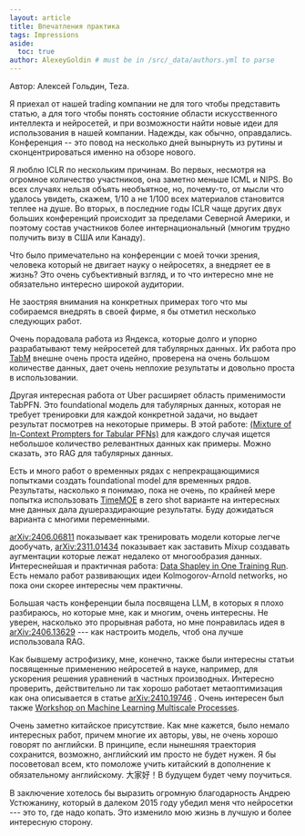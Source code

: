 ```yaml
---
layout: article
title: Впечатления практика
tags: Impressions
aside:
  toc: true
author: AlexeyGoldin # must be in /src/_data/authors.yml to parse
---
```

Автор: Алексей Гольдин, Teza.

Я приехал от нашей  trading компании не для того чтобы представить статью,
а для того чтобы понять состояние области искусственного интеллекта и
нейросетей, и при возможности найти новые идеи для
использования в нашей компании. Надежды, как обычно,
оправдались. Конференция -- это повод на несколько дней вынырнуть из
рутины и сконцентрироваться именно на обзоре нового.

Я люблю ICLR по нескольким причинам. Во первых, несмотря на огромное
количество участников, она заметно меньше ICML и NIPS. Во всех случаях
нельзя объять необъятное, но, почему-то, от мысли что удалось увидеть,
скажем, 1/10 а не 1/100 всех материалов становится теплее на душе. Во
вторых, в последние годы ICLR чаще других двух больших конференций
происходит за пределами Северной Америки, и поэтому состав участников
более интернациональный (многим трудно получить визу в США или
Канаду).

Что было примечательно на конференции с моей точки зрения, человека
который не двигает науку о нейросетях, а внедряет ее в жизнь? Это очень
субъективный взгляд, и то что интересно мне не обязательно интересно
широкой аудитории.

Не заостряя внимания на конкретных примерах того что мы собираемся
внедрять в своей фирме, я бы отметил несколько следующих работ.

Очень порадовала работа из Яндекса, которые долго и упорно
разрабатывают тему нейросетей для табулярных данных. Их работа про
[TabM](https://arxiv.org/abs/2410.24210)  внешне очень проста идейно, проверена на очень
большом количестве данных, дает очень неплохие результаты и довольно
проста в использовании.

Другая интересная работа от Uber расширяет область применимости
TabPFN. Это foundational модель для табулярных данных, которая не
требует тренировки для каждой конкретной задачи, но выдает результат
посмотрев на некоторые примеры. В этой работе: [(Mixture of In-Context Prompters for Tabular PFNs)](https://arxiv.org/abs/2405.16156)  для
каждого случая ищется небольшое количество релевантных данных
как примеры. Можно сказать, это RAG для табулярных данных.

Есть и много работ о временных рядах с непрекращающимися попытками
создать foundational model для временных рядов. Результаты, насколько
я понимаю, пока не очень, по крайней мере попытка использовать 
[TimeMOE](https://arxiv.org/abs/2409.16040) в zero shot варианте на интересных мне данных дала
душераздирающие результаты. Буду дожидаться варианта с многими переменными. 

[arXiv:2406.06811](https://arxiv.org/abs/2406.06811) показывает как тренировать модели которые легче
дообучать, [arXiv:2311.01434](https://arxiv.org/abs/2311.01434) показывает как заставить Mixup создавать
аугментации которые лежат недалеко от многообразия
данных. Интереснейшая и практичная работа: [Data Shapley in One
Training Run](https://arxiv.org/abs/2406.11011). Есть немало работ развивающих идеи
Kolmogorov-Arnold networks, но пока они скорее интересны чем
практичны.

Большая часть конференции была посвящена LLM, в которых я плохо
разбираюсь, но которые мне, как и многим, очень интересны. Не уверен,
насколько это прорывная работа, но мне понравилась идея в
[arXiv:2406.13629](https://arxiv.org/abs/2406.13629) --- как настроить модель, чтоб она лучше использовала
RAG.

Как бывшему астрофизику, мне, конечно, также были интересны статьи
посвященные применению нейросетей в науке, например, для ускорения
решения уравнений в частных производных. Интересно проверить,
действительно ли так хорошо работает метаоптимизация как она
описывается в статье [arXiv:2410.19746](https://arxiv.org/abs/2410.19746) . Очень интересен был также
[Workshop on Machine Learning Multiscale Processes](https://multiscale-ai.github.io/).

Очень заметно китайское присутствие. Как мне кажется, было немало
интересных работ, причем многие их авторы, увы, не очень хорошо
говорят по английски. В принципе, если нынешняя траектория сохранится,
возможно, английский им просто не будет нужен. Я бы посоветовал всем,
кто помоложе учить китайский в дополнение к обязательному
английскому. 大家好！В будущем будет чему поучиться.

В заключение хотелось бы выразить огромную благодарность Андрею
Устюжанину, который в далеком 2015 году убедил меня что нейросетки ---
это то, где надо копать. Это изменило мою жизнь в лучшую и более
интересную сторону.
